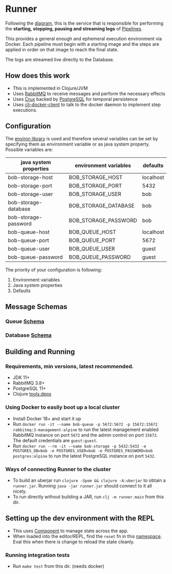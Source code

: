 # Runner

Following the [diagram](https://github.com/bob-cd/bob/issues/70#issuecomment-611661635), this is the service that is responsible for performing the **starting, stopping, pausing and streaming logs** of [Pipelines](https://bob-cd.github.io/pages/concepts/pipeline.html).

This provides a general enough and ephemeral execution environment via Docker. Each pipeline must begin with a starting image and the steps are applied in order on that image to reach the final state.

The logs are streamed live directly to the Database.

## How does this work
- This is implemented in Clojure/JVM
- Uses [RabbitMQ](https://www.rabbitmq.com/) to receive messages and perform the necessary effects
- Uses [Crux](https://www.opencrux.com/) backed by [PostgreSQL](https://www.postgresql.org/) for temporal persistence
- Uses [clj-docker-client](https://github.com/into-docker/clj-docker-client) to talk to the docker daemon to implement step executions.

## Configuration
The [environ library](https://github.com/weavejester/environ) is used and therefore several variables can be
set by specifying them as environment variable or as java system property. Possible variables are:

| java system properties | environment variables | defaults  |
|------------------------|-----------------------|-----------|
| bob-storage-host       | BOB_STORAGE_HOST      | localhost |
| bob-storage-port       | BOB_STORAGE_PORT      | 5432      |
| bob-storage-user       | BOB_STORAGE_USER      | bob       |
| bob-storage-database   | BOB_STORAGE_DATABASE  | bob       |
| bob-storage-password   | BOB_STORAGE_PASSWORD  | bob       |
| bob-queue-host         | BOB_QUEUE_HOST        | localhost |
| bob-queue-port         | BOB_QUEUE_PORT        | 5672      |
| bob-queue-user         | BOB_QUEUE_USER        | guest     |
| bob-queue-password     | BOB_QUEUE_PASSWORD    | guest     |

The priority of your configuration is following:
1. Environment variables
1. Java system properties
1. Defaults

## Message Schemas

### Queue [Schema](/runner/Queue.md)
### Database [Schema](/runner/Db.md)

## Building and Running

### Requirements, min versions, latest recommended.
- JDK 11+
- RabbitMQ 3.8+
- PostgreSQL 11+
- Clojure [tools.deps](https://clojure.org/guides/getting_started)

### Using Docker to easily boot up a local cluster
- Install Docker 18+ and start it up
- Run `docker run -it --name bob-queue -p 5672:5672 -p 15672:15672 rabbitmq:3-management-alpine` to run the latest management enabled RabbitMQ instance on port `5672` and the admin control on port `15672`. The default credentials are `guest:guest`.
- Run `docker run --rm -it --name bob-storage -p 5432:5432 -e POSTGRES_DB=bob -e POSTGRES_USER=bob -e POSTGRES_PASSWORD=bob postgres:alpine` to run the latest PostgreSQL instance on port `5432`.

### Ways of connecting Runner to the cluster
- To build an uberjar run `clojure -Spom && clojure -A:uberjar` to obtain a `runner.jar`. Running `java -jar runner.jar` should connect to it all nicely.
- To run directly without building a JAR, run `clj -m runner.main` from this dir.

## Setting up the dev environment with the REPL
- This uses [Component](https://github.com/stuartsierra/component) to manage state across the app.
- When loaded into the editor/REPL, find the `reset` fn in this [namespace](/runner/src/runner/system.clj). Eval this when there is change to reload the state cleanly.

### Running integration tests
- Run `make test` from this dir. (needs docker)
